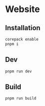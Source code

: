 # Website

## Installation

```bash
corepack enable
pnpm i
```

## Dev

```bash
pnpm run dev
```

## Build

```bash
pnpm run build
```
